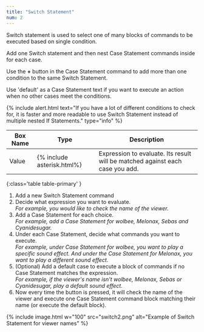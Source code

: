 ```yaml
---
title: "Switch Statement"
num: 2
---
```


Switch statement is used to select one of many blocks of commands to be executed based on single condition.   

Add one Switch statement and then nest Case Statement commands inside for each case.   

Use the **+** button in the Case Statement command to add more than one condition to the same Switch Statement.  

Use 'default' as a Case Statement text if you want to execute an action when no other cases meet the conditions.

{% include alert.html text="If you have a lot of different conditions to check for, it is faster and more readable to use Switch Statement instead of multiple nested If Statements." type="info" %} 

| Box Name | Type | Description | 
|-------|--------|--------|
| Value| {% include asterisk.html%}	 | Expression to evaluate. Its result will be matched against each case you add.
{:class='table table-primary' }

1. Add a new Switch Statement command
1. Decide what expression you want to evaluate.\
*For example, you would like to check the name of the viewer.*
2. Add a Case Statement for each choice.\
*For example, add a Case Statement for wolbee, Melonax, Sebas and Cyanidesugar.*
3. Under each Case Statement, decide what commands you want to execute.\
*For example, under Case Statement for wolbee, you want to play a specific sound effect. And under the Case Statement for Melonax, you want to play a different sound effect.*
4. (Optional) Add a default case to execute a block of commands if no Case Statement matches the expression.\
*For example, if the viewer's name isn't wolbee, Melonax, Sebas or Cyanidesugar, play a default sound effect.*
5. Now every time the button is pressed, it will check the name of the viewer and execute one Case Statement command block matching their name (or execute the default block).  


  {% include image.html w="100" src="switch2.png" alt="Example of Switch Statement for viewer names" %}









